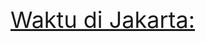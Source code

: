<a href="https://time.is/Jakarta" id="time_is_link" rel="nofollow" style="font-size:36px">Waktu di Jakarta:</a>
<span id="Jakarta_z41c" style="font-size:36px"></span>
<script src="//widget.time.is/t.js"></script>
<script>
time_is_widget.init({Jakarta_z41c:{}});
</script>
